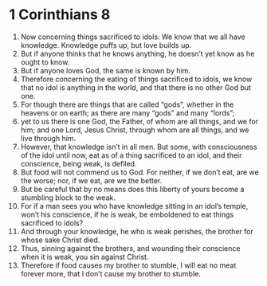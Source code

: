 ﻿
# 1 Corinthians 8
1. Now concerning things sacrificed to idols: We know that we all have knowledge. Knowledge puffs up, but love builds up. 
2. But if anyone thinks that he knows anything, he doesn’t yet know as he ought to know. 
3. But if anyone loves God, the same is known by him. 
4. Therefore concerning the eating of things sacrificed to idols, we know that no idol is anything in the world, and that there is no other God but one. 
5. For though there are things that are called “gods”, whether in the heavens or on earth; as there are many “gods” and many “lords”; 
6. yet to us there is one God, the Father, of whom are all things, and we for him; and one Lord, Jesus Christ, through whom are all things, and we live through him. 
7. However, that knowledge isn’t in all men. But some, with consciousness of the idol until now, eat as of a thing sacrificed to an idol, and their conscience, being weak, is defiled. 
8. But food will not commend us to God. For neither, if we don’t eat, are we the worse; nor, if we eat, are we the better. 
9. But be careful that by no means does this liberty of yours become a stumbling block to the weak. 
10. For if a man sees you who have knowledge sitting in an idol’s temple, won’t his conscience, if he is weak, be emboldened to eat things sacrificed to idols? 
11. And through your knowledge, he who is weak perishes, the brother for whose sake Christ died. 
12. Thus, sinning against the brothers, and wounding their conscience when it is weak, you sin against Christ. 
13. Therefore if food causes my brother to stumble, I will eat no meat forever more, that I don’t cause my brother to stumble. 
